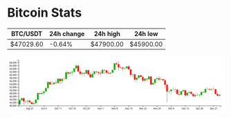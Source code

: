 # Bitcoin Stats

BTC/USDT|24h change|24h high|24h low|
|---|---|---|---|
|$47029.60|-0.64%|$47900.00|$45900.00|

<img src="./chart.svg">
